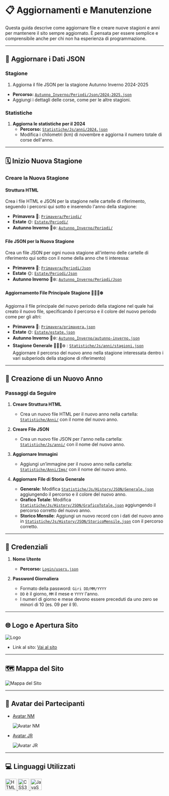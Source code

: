 # 📋 Aggiornamenti e Manutenzione

Questa guida descrive come aggiornare file e creare nuove stagioni e anni per mantenere il sito sempre aggiornato. È pensata per essere semplice e comprensibile anche per chi non ha esperienza di programmazione.

---

## 📂 Aggiornare i Dati JSON

### Stagione

1. Aggiorna il file JSON per la stagione Autunno Inverno 2024-2025
  - **Percorso:** [`Autunno_Inverno/Periodi/Json/2024-2025.json`](Autunno_Inverno/Periodi/Json/2024-2025.json)
   - Aggiungi i dettagli delle corse, come per le altre stagioni.

### Statistiche

1. **Aggiorna le statistiche per il 2024**
   -  **Percorso:** [`Statistiche/Js/anni/2024.json`](Statistiche/Js/anni/2024.json)
   - Modifica i chilometri (km) di novembre e aggiorna il numero totale di corse dell'anno.

---

## 🗓 Inizio Nuova Stagione

### Creare la Nuova Stagione

#### Struttura HTML

Crea i file HTML e JSON per la stagione nelle cartelle di riferimento, seguendo i percorsi qui sotto e inserendo l'anno della stagione:

- **Primavera** 🌸: [`Primavera/Periodi/`](Primavera/Periodi/)
- **Estate** 🌞: [`Estate/Periodi/`](Estate/Periodi/)
- **Autunno Inverno** 🍁❄️: [`Autunno_Inverno/Periodi/`](Autunno_Inverno/Periodi/)

#### File JSON per la Nuova Stagione

Crea un file JSON per ogni nuova stagione all'interno delle cartelle di riferimento qui sotto con il nome della anno che ti interessa:

- **Primavera** 🌸: [`Primavera/Periodi/Json`](Primavera/Periodi/Json)
- **Estate** 🌞: [`Estate/Periodi/Json`](Estate/Periodi/Json)
- **Autunno Inverno** 🍁❄️: [`Autunno_Inverno/Periodi/Json`](Autunno_Inverno/Periodi/Json)

#### Aggiornamento File Principale Stagione 🌸🌞🍁❄️

Aggiorna il file principale del nuovo periodo  della stagione nel quale hai creato il nuovo file, specificando il percorso e il colore del nuovo periodo come per gli altri:

- **Primavera** 🌸: [`Primavera/primavera.json`](Primavera/primavera.json)
- **Estate** 🌞: [`Estate/estate.json`](Estate/estate.json)
- **Autunno Inverno** 🍁❄️: [`Autunno_Inverno/autunno-inverno.json`](Autunno_Inverno/autunno-inverno.json)
- **Stagione Generale** 🌸🌞🍁❄️ : [`Statistiche/Js/anni/stagioni.json`](Statistiche/Js/anni/stagioni.json) Aggiornare il percorso del nuovo anno nella stagione interessata dentro i vari subperiods della stagione di riferimento)

  

---

## 📅 Creazione di un Nuovo Anno

### Passaggi da Seguire

1. **Creare Struttura HTML**

   - Crea un nuovo file HTML per il nuovo anno nella cartella: [`Statistiche/Anni/`](Statistiche/Anni/) con il nome del nuovo anno.

2. **Creare File JSON**

   - Crea un nuovo file JSON per l'anno nella cartella: [`Statistiche/Js/anni/`](Statistiche/Js/anni/) con il nome del nuovo anno.

3. **Aggiornare Immagini**

   - Aggiungi un’immagine per il nuovo anno nella cartella: [`Statistiche/Anni/Img/`](Statistiche/Anni/Img/) con il nome del nuovo anno.

4. **Aggiornare File di Storia Generale**
   - **Generale**: Modifica [`Statistiche/Js/History/JSON/Generale.json`](Statistiche/Js/History/JSON/Generale.json) aggiungendo il percorso e il colore del nuovo anno.
   - **Grafico Totale**: Modifica [`Statistiche/Js/History/JSON/GraficoTotale.json`](Statistiche/Js/History/JSON/GraficoTotale.json) aggiungendo il percorso corretto del nuovo anno.
   - **Storico Mensile**: Aggiungi un nuovo record con i dati del nuovo anno in [`Statistiche/Js/History/JSON/StoricoMensile.json`](Statistiche/Js/History/JSON/StoricoMensile.json) con il percorso corretto.

---

## 🔐 Credenziali

1. **Nome Utente**

   - **Percorso:** [`Login/users.json`](Login/users.json)

2. **Password Giornaliera**
   - Formato della password: `Giri DD/MM/YYYY`
   - `DD` è il giorno, `MM` il mese e `YYYY` l'anno.
   - I numeri di giorno e mese devono essere preceduti da uno zero se minori di 10 (es. 09 per il 9).

---

## 🌐 Logo e Apertura Sito

![Logo](Img/logo.jpg)

- Link al sito: [Vai al sito](https://giri-in-bici.netlify.app/)

---

## 🗺 Mappa del Sito

![Mappa del Sito](About_US/Img/Mappa.jpg)

---

## 👥 Avatar dei Partecipanti

- [Avatar NM](https://www.komoot.com/it-it/user/1372754001803)

  ![Avatar NM](About_US/Img/AvatarNM.jpg)

- [Avatar JR](https://www.komoot.com/it-it/user/1381372752571)

  ![Avatar JR](About_US/Img/AvatarJR.png)

---

## 💻 Linguaggi Utilizzati

<p align="left">
  <a href="https://developer.mozilla.org/en-US/docs/Glossary/HTML5" target="_blank" rel="noreferrer">
    <img src="https://raw.githubusercontent.com/danielcranney/readme-generator/main/public/icons/skills/html5-colored.svg" width="36" height="36" alt="HTML5" />
  </a>
  <a href="https://developer.mozilla.org/en-US/docs/Web/CSS" target="_blank" rel="noreferrer">
    <img src="https://raw.githubusercontent.com/danielcranney/readme-generator/main/public/icons/skills/css3-colored.svg" width="36" height="36" alt="CSS3" />
  </a>
  <a href="https://developer.mozilla.org/en-US/docs/Web/JavaScript" target="_blank" rel="noreferrer">
    <img src="https://raw.githubusercontent.com/danielcranney/readme-generator/main/public/icons/skills/javascript-colored.svg" width="36" height="36" alt="JavaScript" />
  </a>
</p>
